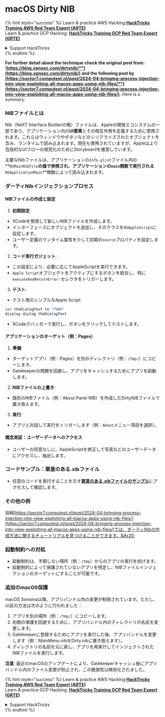 # macOS Dirty NIB

{% hint style="success" %}
Learn & practice AWS Hacking:<img src="../../../.gitbook/assets/arte.png" alt="" data-size="line">[**HackTricks Training AWS Red Team Expert (ARTE)**](https://training.hacktricks.xyz/courses/arte)<img src="../../../.gitbook/assets/arte.png" alt="" data-size="line">\
Learn & practice GCP Hacking: <img src="../../../.gitbook/assets/grte.png" alt="" data-size="line">[**HackTricks Training GCP Red Team Expert (GRTE)**<img src="../../../.gitbook/assets/grte.png" alt="" data-size="line">](https://training.hacktricks.xyz/courses/grte)

<details>

<summary>Support HackTricks</summary>

* Check the [**subscription plans**](https://github.com/sponsors/carlospolop)!
* **Join the** 💬 [**Discord group**](https://discord.gg/hRep4RUj7f) or the [**telegram group**](https://t.me/peass) or **follow** us on **Twitter** 🐦 [**@hacktricks\_live**](https://twitter.com/hacktricks\_live)**.**
* **Share hacking tricks by submitting PRs to the** [**HackTricks**](https://github.com/carlospolop/hacktricks) and [**HackTricks Cloud**](https://github.com/carlospolop/hacktricks-cloud) github repos.

</details>
{% endhint %}

**For further detail about the technique check the original post from:** [**https://blog.xpnsec.com/dirtynib/**](https://blog.xpnsec.com/dirtynib/) and the following post by [**https://sector7.computest.nl/post/2024-04-bringing-process-injection-into-view-exploiting-all-macos-apps-using-nib-files/**](https://sector7.computest.nl/post/2024-04-bringing-process-injection-into-view-exploiting-all-macos-apps-using-nib-files/)**.** Here is a summary:

### NIBファイルとは

Nib（NeXT Interface Builderの略）ファイルは、Appleの開発エコシステムの一部であり、アプリケーション内の**UI要素**とその相互作用を定義するために使用されます。これらはウィンドウやボタンなどのシリアライズされたオブジェクトを含み、ランタイムで読み込まれます。現在も使用されていますが、Appleはより包括的なUIフローの視覚化のためにStoryboardを推奨しています。

主要なNibファイルは、アプリケーションの`Info.plist`ファイル内の**`NSMainNibFile`**の値で参照され、アプリケーションの`main`関数で実行される**`NSApplicationMain`**関数によって読み込まれます。

### ダーティNibインジェクションプロセス

#### NIBファイルの作成と設定

1. **初期設定**:
* XCodeを使用して新しいNIBファイルを作成します。
* インターフェースにオブジェクトを追加し、そのクラスを`NSAppleScript`に設定します。
* ユーザー定義のランタイム属性を介して初期の`source`プロパティを設定します。
2. **コード実行ガジェット**:
* この設定により、必要に応じてAppleScriptを実行できます。
* `Apple Script`オブジェクトをアクティブにするボタンを統合し、特に`executeAndReturnError:`セレクタをトリガーします。
3. **テスト**:
* テスト用のシンプルなApple Script:

```bash
set theDialogText to "PWND"
display dialog theDialogText
```
* XCodeデバッガーで実行し、ボタンをクリックしてテストします。

#### アプリケーションのターゲット（例：Pages）

1. **準備**:
* ターゲットアプリ（例：Pages）を別のディレクトリ（例：`/tmp/`）にコピーします。
* Gatekeeperの問題を回避し、アプリをキャッシュするためにアプリを起動します。
2. **NIBファイルの上書き**:
* 既存のNIBファイル（例：About Panel NIB）を作成したDirtyNIBファイルで置き換えます。
3. **実行**:
* アプリと対話して実行をトリガーします（例：`About`メニュー項目を選択）。

#### 概念実証：ユーザーデータへのアクセス

* ユーザーの同意なしに、AppleScriptを修正して写真などのユーザーデータにアクセスし、抽出します。

### コードサンプル：悪意のある.xibファイル

* 任意のコードを実行することを示す[**悪意のある.xibファイルのサンプル**](https://gist.github.com/xpn/16bfbe5a3f64fedfcc1822d0562636b4)にアクセスして確認します。

### その他の例

投稿[https://sector7.computest.nl/post/2024-04-bringing-process-injection-into-view-exploiting-all-macos-apps-using-nib-files/](https://sector7.computest.nl/post/2024-04-bringing-process-injection-into-view-exploiting-all-macos-apps-using-nib-files/)では、ダーティNibの作成方法に関するチュートリアルを見つけることができます。&#x20;

### 起動制約への対処

* 起動制約は、予期しない場所（例：`/tmp`）からのアプリの実行を妨げます。
* 起動制約によって保護されていないアプリを特定し、NIBファイルインジェクションのターゲットにすることが可能です。

### 追加のmacOS保護

macOS Sonoma以降、アプリバンドル内の変更が制限されています。ただし、以前の方法は次のように行われました：

1. アプリを別の場所（例：`/tmp/`）にコピーします。
2. 初期の保護を回避するために、アプリバンドル内のディレクトリの名前を変更します。
3. Gatekeeperに登録するためにアプリを実行した後、アプリバンドルを変更します（例：MainMenu.nibをDirty.nibに置き換えます）。
4. ディレクトリの名前を元に戻し、アプリを再実行してインジェクトされたNIBファイルを実行します。

**注意**: 最近のmacOSのアップデートにより、Gatekeeperキャッシュ後にアプリバンドル内のファイル変更が防止され、この脆弱性は無効化されました。

{% hint style="success" %}
Learn & practice AWS Hacking:<img src="../../../.gitbook/assets/arte.png" alt="" data-size="line">[**HackTricks Training AWS Red Team Expert (ARTE)**](https://training.hacktricks.xyz/courses/arte)<img src="../../../.gitbook/assets/arte.png" alt="" data-size="line">\
Learn & practice GCP Hacking: <img src="../../../.gitbook/assets/grte.png" alt="" data-size="line">[**HackTricks Training GCP Red Team Expert (GRTE)**<img src="../../../.gitbook/assets/grte.png" alt="" data-size="line">](https://training.hacktricks.xyz/courses/grte)

<details>

<summary>Support HackTricks</summary>

* Check the [**subscription plans**](https://github.com/sponsors/carlospolop)!
* **Join the** 💬 [**Discord group**](https://discord.gg/hRep4RUj7f) or the [**telegram group**](https://t.me/peass) or **follow** us on **Twitter** 🐦 [**@hacktricks\_live**](https://twitter.com/hacktricks\_live)**.**
* **Share hacking tricks by submitting PRs to the** [**HackTricks**](https://github.com/carlospolop/hacktricks) and [**HackTricks Cloud**](https://github.com/carlospolop/hacktricks-cloud) github repos.

</details>
{% endhint %}
